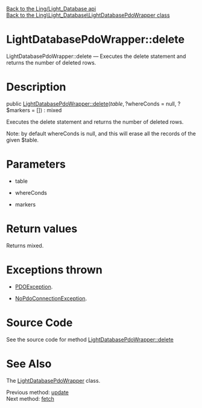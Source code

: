 [Back to the Ling/Light_Database api](https://github.com/lingtalfi/Light_Database/blob/master/doc/api/Ling/Light_Database.md)<br>
[Back to the Ling\Light_Database\LightDatabasePdoWrapper class](https://github.com/lingtalfi/Light_Database/blob/master/doc/api/Ling/Light_Database/LightDatabasePdoWrapper.md)


LightDatabasePdoWrapper::delete
================



LightDatabasePdoWrapper::delete — Executes the delete statement and returns the number of deleted rows.




Description
================


public [LightDatabasePdoWrapper::delete](https://github.com/lingtalfi/Light_Database/blob/master/doc/api/Ling/Light_Database/LightDatabasePdoWrapper/delete.md)($table, ?$whereConds = null, ?$markers = []) : mixed




Executes the delete statement and returns the number of deleted rows.

Note: by default whereConds is null, and this will erase all the records of the given $table.




Parameters
================


- table

    

- whereConds

    

- markers

    


Return values
================

Returns mixed.


Exceptions thrown
================

- [PDOException](https://www.php.net/manual/en/class.pdoexception.php).&nbsp;

- [NoPdoConnectionException](https://github.com/lingtalfi/SimplePdoWrapper/blob/master/Exception/NoPdoConnectionException.php).&nbsp;







Source Code
===========
See the source code for method [LightDatabasePdoWrapper::delete](https://github.com/lingtalfi/Light_Database/blob/master/LightDatabasePdoWrapper.php#L231-L237)


See Also
================

The [LightDatabasePdoWrapper](https://github.com/lingtalfi/Light_Database/blob/master/doc/api/Ling/Light_Database/LightDatabasePdoWrapper.md) class.

Previous method: [update](https://github.com/lingtalfi/Light_Database/blob/master/doc/api/Ling/Light_Database/LightDatabasePdoWrapper/update.md)<br>Next method: [fetch](https://github.com/lingtalfi/Light_Database/blob/master/doc/api/Ling/Light_Database/LightDatabasePdoWrapper/fetch.md)<br>

